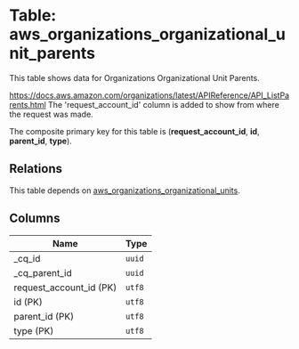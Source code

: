 # Table: aws_organizations_organizational_unit_parents

This table shows data for Organizations Organizational Unit Parents.

https://docs.aws.amazon.com/organizations/latest/APIReference/API_ListParents.html
The 'request_account_id' column is added to show from where the request was made.

The composite primary key for this table is (**request_account_id**, **id**, **parent_id**, **type**).

## Relations

This table depends on [aws_organizations_organizational_units](aws_organizations_organizational_units).

## Columns

| Name          | Type          |
| ------------- | ------------- |
|_cq_id|`uuid`|
|_cq_parent_id|`uuid`|
|request_account_id (PK)|`utf8`|
|id (PK)|`utf8`|
|parent_id (PK)|`utf8`|
|type (PK)|`utf8`|